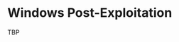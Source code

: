 Windows Post-Exploitation
================================================================================

TBP
